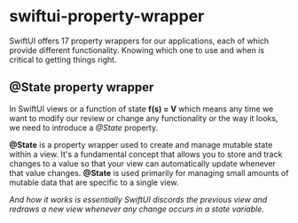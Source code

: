 # swiftui-property-wrapper

SwiftUI offers 17 property wrappers for our applications, each of which provide different functionality. Knowing which one to use and when is critical to getting things right.

## @State property wrapper

In SwiftUI views or a function of state **f(s) = V**  which means any time we want to modify our review or change any functionality or the way it looks, we need to introduce a *@State* property.

**@State** is a property wrapper used to create and manage mutable state within a view. It's a fundamental concept that allows you to store and track changes to a value so that your view can automatically update whenever that value changes.
**@State** is used primarily for managing small amounts of mutable data that are specific to a single view.

*And how it works is essentially SwiftUI discords the previous view and redraws a new view whenever any change occurs in a state variable.*
